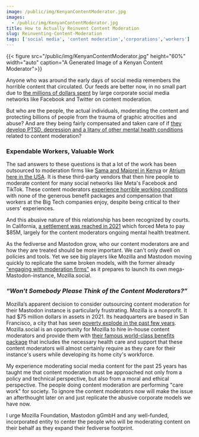 ```yaml
---
image: /public/img/KenyanContentModerator.jpg
images:
  - /public/img/KenyanContentModerator.jpg
title: How to Actually Reinvent Content Moderation
slug: Reinventing-Content-Moderation
tags: ['social media', 'content moderation','corporations','workers']
---
```


{{< figure src="/public/img/KenyanContentModerator.jpg" height="60%" width="auto" caption="A Generated Image of a Kenyan Content Moderator">}}

Anyone who was around the early days of social media remembers the horrible content that circulated. Our feeds are better now, in no small part due to [the millions of dollars spent](https://www.cnbc.com/2021/02/27/content-moderation-on-social-media.html) by large corporate social media networks like Facebook and Twitter on content moderation.

But who are the people, the actual individuals, moderating the content and protecting billions of people from the trauma of graphic atrocities and abuse? And are they being fairly compensated and taken care of if [they develop PTSD, depression and a litany of other mental health conditions](https://www.foxglove.org.uk/2020/11/18/open-letter-from-content-moderators-re-pandemic/) related to content moderation?<!--more-->

### Expendable Workers, Valuable Work

The sad answers to these questions is that a lot of the work has been outsourced to moderation firms like [Sama and Majorel in Kenya](https://nation.africa/kenya/business/technology/facebook-youtube-and-tiktok-content-moderators-in-kenya-form-labour-union-4219046) or [Atrium here in the USA](https://www.npr.org/2022/03/24/1088343332/tiktok-lawsuit-content-moderators). It is these third-party vendors that then hire people to moderate content for many social networks like Meta's Facebook and TikTok. These content moderators [experience horrible working conditions](https://nation.africa/kenya/business/technology/dark-reality-of-content-moderation-meta-sued-for-poor-work-conditions-4165190) with none of the generous benefit packages and compensation that workers at the Big Tech companies enjoy, despite being critical to their users' experiences.

And this abusive nature of this relationship has been recognized by courts. In California, [a settlement was reached in 2021](https://www.reuters.com/legal/transactional/judge-oks-85-mln-settlement-facebook-moderators-ptsd-claims-2021-07-23/) which forced Meta to pay $85M, largely for the content moderators ongoing mental health treatment.

As the fediverse and Mastodon grow, who our content moderators are and how they are treated should be more important. We can't only dwell on policies and tools. Yet we see big players like Mozilla and Mastodon moving quickly to replicate the same broken models, with the former already ["engaging with moderation firms"](https://www.theverge.com/23710406/mozilla-social-mastodon-fediverse-moderation) as it prepares to launch its own mega-Mastodon-instance, Mozilla.social.

### *“Won't Somebody Please Think of the Content Moderators?”*

Mozilla’s apparent decision to consider outsourcing content moderation for their Mastodon instance is particularly frustrating. Mozilla is a nonprofit. It had $75 million dollars in assets in 2021. Its headquarters are based in San Francisco, a city that has seen [poverty explode in the past few years](https://jointventure.org/publications/silicon-valley-index). Mozilla.social is an opportunity for Mozilla to hire in-house content moderators and provide them with [their famous world-class benefits package](https://www.mozilla.org/en-US/careers/benefits/) that includes the necessary health care and support that these content moderators will almost certainly require as they care for their instance's users while developing its home city's workforce.

My experience moderating social media content for the past 25 years has taught me that content moderation must be approached not only from a policy and technical perspective, but also from a moral and ethical perspective. The people doing content moderation are performing "care work" for society. To ignore the content moderators now will make the issue an afterthought later on and just replicate the abusive corporate models we have now.

I urge Mozilla Foundation, Mastodon gGmbH and any well-funded, incorporated entity to center the people who will be moderating content on their behalf as they expand their fediverse footprint.
